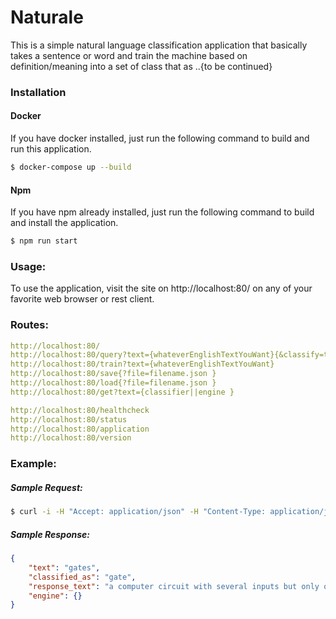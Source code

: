 # Naturale
This is a simple natural language classification application that basically takes a sentence or word and train the machine based on definition/meaning into a set of class that as ..{to be continued}

### Installation
#### Docker
If you have docker installed, just run the following command to build and run this application. 
```sh
$ docker-compose up --build
```
#### Npm
If you have npm already installed, just run the following command to build and install the application.
```sh
$ npm run start
```

### Usage:
To use the application, visit the site on http://localhost:80/ on any of your favorite web browser or rest client.

### Routes:
```yaml
http://localhost:80/
http://localhost:80/query?text={whateverEnglishTextYouWant}{&classify=true||false}
http://localhost:80/train?text={whateverEnglishTextYouWant}
http://localhost:80/save{?file=filename.json }
http://localhost:80/load{?file=filename.json }
http://localhost:80/get?text={classifier||engine }

http://localhost:80/healthcheck
http://localhost:80/status
http://localhost:80/application
http://localhost:80/version
```
### Example:
##### Sample Request: 
```sh
$ curl -i -H "Accept: application/json" -H "Content-Type: application/json" http://localhost:80/query=gates&classify=true
```
##### Sample Response:
```json
{
    "text": "gates", 
    "classified_as": "gate", 
    "response_text": "a computer circuit with several inputs but only one output that can be activated by particular combinations of inputs  ", 
    "engine": {} 
}
```